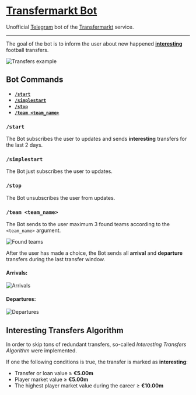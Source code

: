 # [Transfermarkt Bot](https://t.me/transfermarktbot)

Unofficial [Telegram](https://telegram.org/) bot of the [Transfermarkt](https://www.transfermarkt.com) service.

---

The goal of the bot is to inform the user about new happened [**interesting**](#interesting-transfers-algorithm) football transfers.

![Transfers example](https://user-images.githubusercontent.com/31989569/93109085-462f2200-f6bc-11ea-8ac1-facca8f956a8.JPG)

## Bot Commands

-   [**`/start`**](#start)
-   [**`/simplestart`**](#simplestart)
-   [**`/stop`**](#stop)
-   [**`/team <team_name>`**](#team-team_name)

### `/start`

The Bot subscribes the user to updates and sends **interesting** transfers for the last 2 days.

### `/simplestart`

The Bot just subscribes the user to updates.

### `/stop`

The Bot unsubscribes the user from updates.

### `/team <team_name>`

The Bot sends to the user maximum 3 found teams according to the `<team_name>` argument.

![Found teams](https://user-images.githubusercontent.com/31989569/93117113-fdc93180-f6c6-11ea-9ef7-90076218b1db.JPG)

After the user has made a choice, the Bot sends all **arrival** and **departure** transfers during the last transfer window.

#### Arrivals:

![Arrivals](https://user-images.githubusercontent.com/31989569/93117221-2c470c80-f6c7-11ea-9c0f-274d9d2fa2ea.JPG)

#### Departures:

![Departures](https://user-images.githubusercontent.com/31989569/93117217-2b15df80-f6c7-11ea-8013-d908c503af26.JPG)

## Interesting Transfers Algorithm

In order to skip tons of redundant transfers, so-called _Interesting Transfers Algorithm_ were implemented.

If one the following conditions is true, the transfer is marked as **interesting**:

-   Transfer or loan value ≥ **€5.00m**
-   Player market value ≥ **€5.00m**
-   The highest player market value during the career ≥ **€10.00m**
